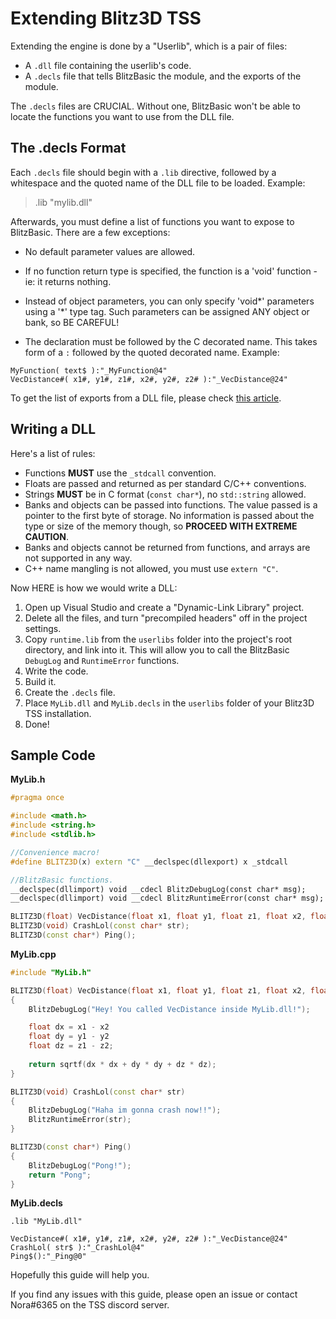 # Extending Blitz3D TSS
Extending the engine is done by a "Userlib", which is a pair of files:

* A `.dll` file containing the userlib's code.
* A `.decls` file that tells BlitzBasic the module, and the exports of the module.

The `.decls` files are CRUCIAL. Without one, BlitzBasic won't be able to locate the functions you want to use from the DLL file.

## The .decls Format
Each `.decls` file should begin with a `.lib` directive, followed by a whitespace and the quoted name of the DLL file to be loaded. Example:

> .lib "mylib.dll"

Afterwards, you must define a list of functions you want to expose to BlitzBasic. There are a few exceptions:

* No default parameter values are allowed.

* If no function return type is specified, the function is a 'void' function - ie: it returns nothing.

* Instead of object parameters, you can only specify 'void*' parameters using a '*' type tag. Such
parameters can be assigned ANY object or bank, so BE CAREFUL!

* The declaration must be followed by the C decorated name. This takes form of a `:` followed by the quoted decorated name. Example:
```
MyFunction( text$ ):"_MyFunction@4"
VecDistance#( x1#, y1#, z1#, x2#, y2#, z2# ):"_VecDistance@24"
```

To get the list of exports from a DLL file, please check [this article](https://docs.microsoft.com/en-us/cpp/build/reference/dash-exports?view=msvc-170).

## Writing a DLL
Here's a list of rules:
* Functions **MUST** use the `_stdcall` convention.
* Floats are passed and returned as per standard C/C++ conventions.
* Strings **MUST** be in C format (`const char*`), no `std::string` allowed.
* Banks and objects can be passed into functions. The value passed is a pointer to the first byte of storage. No information is passed about the type or size of the memory though, so **PROCEED WITH EXTREME CAUTION**.
* Banks and objects cannot be returned from functions, and arrays are not supported in any way.
* C++ name mangling is not allowed, you must use `extern "C"`.

Now HERE is how we would write a DLL:
1. Open up Visual Studio and create a "Dynamic-Link Library" project.
2. Delete all the files, and turn "precompiled headers" off in the project settings.
3. Copy `runtime.lib` from the `userlibs` folder into the project's root directory, and link into it. This will allow you to call the BlitzBasic `DebugLog` and `RuntimeError` functions.
4. Write the code.
5. Build it.
6. Create the `.decls` file.
7. Place `MyLib.dll` and `MyLib.decls` in the `userlibs` folder of your Blitz3D TSS installation.
8. Done!

## Sample Code

**MyLib.h**
```cpp
#pragma once

#include <math.h>
#include <string.h>
#include <stdlib.h>

//Convenience macro!
#define BLITZ3D(x) extern "C" __declspec(dllexport) x _stdcall

//BlitzBasic functions.
__declspec(dllimport) void __cdecl BlitzDebugLog(const char* msg);
__declspec(dllimport) void __cdecl BlitzRuntimeError(const char* msg);

BLITZ3D(float) VecDistance(float x1, float y1, float z1, float x2, float y2, float z2);
BLITZ3D(void) CrashLol(const char* str);
BLITZ3D(const char*) Ping();
```

**MyLib.cpp**
```cpp
#include "MyLib.h"

BLITZ3D(float) VecDistance(float x1, float y1, float z1, float x2, float y2, float z2)
{
	BlitzDebugLog("Hey! You called VecDistance inside MyLib.dll!");

	float dx = x1 - x2
	float dy = y1 - y2
	float dz = z1 - z2;
  
	return sqrtf(dx * dx + dy * dy + dz * dz);
}

BLITZ3D(void) CrashLol(const char* str)
{
	BlitzDebugLog("Haha im gonna crash now!!");
	BlitzRuntimeError(str);
}

BLITZ3D(const char*) Ping()
{
	BlitzDebugLog("Pong!");
	return "Pong";
}
```

**MyLib.decls**
```
.lib "MyLib.dll"

VecDistance#( x1#, y1#, z1#, x2#, y2#, z2# ):"_VecDistance@24"
CrashLol( str$ ):"_CrashLol@4"
Ping$():"_Ping@0"
```

Hopefully this guide will help you.

If you find any issues with this guide, please open an issue or contact Nora#6365 on the TSS discord server.
